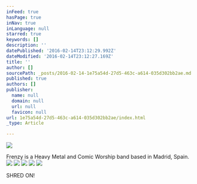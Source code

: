 ```yaml
---
inFeed: true
hasPage: true
inNav: true
inLanguage: null
starred: true
keywords: []
description: ''
datePublished: '2016-02-14T23:12:29.992Z'
dateModified: '2016-02-14T23:12:27.169Z'
title: ''
author: []
sourcePath: _posts/2016-02-14-1e75a54d-27d5-463c-a614-035d302bb2ae.md
published: true
authors: []
publisher:
  name: null
  domain: null
  url: null
  favicon: null
url: 1e75a54d-27d5-463c-a614-035d302bb2ae/index.html
_type: Article

---
```

![](https://the-grid-user-content.s3-us-west-2.amazonaws.com/3f227d94-3c2f-4409-bd65-c1f9f97e0d86.png)

Frenzy is a Heavy Metal and Comic Worship band based in Madrid, Spain.
![](https://s3-us-west-2.amazonaws.com/the-grid-img/p/d6af1e7c0ed88cd11d21e92aa0786f53cc24d0c6.jpg)
![](https://s3-us-west-2.amazonaws.com/the-grid-img/p/653752ddaa4ddd9103042a0668f2db9af3973636.jpg)
![](https://s3-us-west-2.amazonaws.com/the-grid-img/p/7d94333c9252104bcc4e3580cbf3ec3cad421d7d.jpg)
![](https://s3-us-west-2.amazonaws.com/the-grid-img/p/a9b241819ae6f20b1036770034f1da2a83fd4c8d.jpg)
![](https://s3-us-west-2.amazonaws.com/the-grid-img/p/d0fbc236728d57c7d4862b1ce0c07f2d9af2bd21.jpg)

SHRED ON!